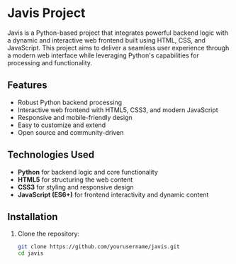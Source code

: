 # Javis Project

Javis is a Python-based project that integrates powerful backend logic with a dynamic and interactive web frontend built using HTML, CSS, and JavaScript. This project aims to deliver a seamless user experience through a modern web interface while leveraging Python's capabilities for processing and functionality.

## Features

- Robust Python backend processing
- Interactive web frontend with HTML5, CSS3, and modern JavaScript
- Responsive and mobile-friendly design
- Easy to customize and extend
- Open source and community-driven

## Technologies Used

- **Python** for backend logic and core functionality
- **HTML5** for structuring the web content
- **CSS3** for styling and responsive design
- **JavaScript (ES6+)** for frontend interactivity and dynamic content

## Installation

1. Clone the repository:

   ```bash
   git clone https://github.com/yourusername/javis.git
   cd javis

